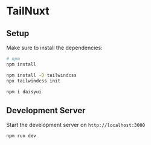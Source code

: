 # TailNuxt

## Setup

Make sure to install the dependencies:

```bash
# npm
npm install

npm install -D tailwindcss
npx tailwindcss init

npm i daisyui

```

## Development Server

Start the development server on `http://localhost:3000`

```bash
npm run dev
```